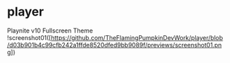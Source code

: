 # player
Playnite v10 Fullscreen Theme 
!screenshot01([https://github.com/TheFlamingPumpkinDevWork/player/blob/d03b901b4c99cfb242a1ffde8520dfed9bb9089f/previews/screenshot01.png])
